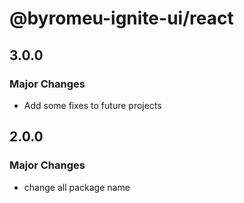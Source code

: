 # @byromeu-ignite-ui/react

## 3.0.0

### Major Changes

- Add some fixes to future projects

## 2.0.0

### Major Changes

- change all package name
